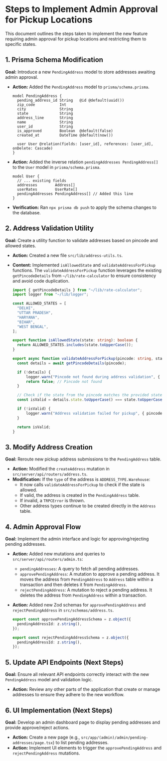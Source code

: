 # Steps to Implement Admin Approval for Pickup Locations

This document outlines the steps taken to implement the new feature requiring admin approval for pickup locations and restricting them to specific states.

## 1. Prisma Schema Modification

**Goal:** Introduce a new `PendingAddress` model to store addresses awaiting admin approval.

- **Action:** Added the `PendingAddress` model to `prisma/schema.prisma`.

  ```prisma
  model PendingAddress {
    pending_address_id String   @id @default(uuid())
    zip_code           Int
    city               String
    state              String
    address_line       String
    name               String
    user_id            String
    is_approved        Boolean  @default(false)
    created_at         DateTime @default(now())

    user User @relation(fields: [user_id], references: [user_id], onDelete: Cascade)
  }
  ```

- **Action:** Added the inverse relation `pendingAddresses PendingAddress[]` to the `User` model in `prisma/schema.prisma`.

  ```prisma
  model User {
    // ... existing fields
    addresses        Address[]
    userRates        UserRate[]
    pendingAddresses PendingAddress[] // Added this line
  }
  ```

- **Verification:** Ran `npx prisma db push` to apply the schema changes to the database.

## 2. Address Validation Utility

**Goal:** Create a utility function to validate addresses based on pincode and allowed states.

- **Action:** Created a new file `src/lib/address-utils.ts`.

- **Content:** Implemented `isAllowedState` and `validateAddressForPickup` functions. The `validateAddressForPickup` function leverages the existing `getPincodeDetails` from `~/lib/rate-calculator` to ensure consistency and avoid code duplication.

  ```typescript
  import { getPincodeDetails } from "~/lib/rate-calculator";
  import logger from "~/lib/logger";

  const ALLOWED_STATES = [
  	"DELHI",
  	"UTTAR PRADESH",
  	"HARYANA",
  	"BIHAR",
  	"WEST BENGAL",
  ];

  export function isAllowedState(state: string): boolean {
  	return ALLOWED_STATES.includes(state.toUpperCase());
  }

  export async function validateAddressForPickup(pincode: string, state: string): Promise<boolean> {
  	const details = await getPincodeDetails(pincode);

  	if (!details) {
  		logger.warn("Pincode not found during address validation", { pincode, state });
  		return false; // Pincode not found
  	}

  	// Check if the state from the pincode matches the provided state and is in the allowed list
  	const isValid = details.state.toUpperCase() === state.toUpperCase() && isAllowedState(state);

  	if (!isValid) {
  		logger.warn("Address validation failed for pickup", { pincode, state, foundState: details.state });
  	}

  	return isValid;
  }
  ```

## 3. Modify Address Creation

**Goal:** Reroute new pickup address submissions to the `PendingAddress` table.

- **Action:** Modified the `createAddress` mutation in `src/server/api/routers/address.ts`.
- **Modification:** If the `type` of the address is `ADDRESS_TYPE.Warehouse`:
    - It now calls `validateAddressForPickup` to check if the state is allowed.
    - If valid, the address is created in the `PendingAddress` table.
    - If invalid, a `TRPCError` is thrown.
    - Other address types continue to be created directly in the `Address` table.

## 4. Admin Approval Flow

**Goal:** Implement the admin interface and logic for approving/rejecting pending addresses.

- **Action:** Added new mutations and queries to `src/server/api/routers/admin.ts`:
    - `pendingAddresses`: A query to fetch all pending addresses.
    - `approvePendingAddress`: A mutation to approve a pending address. It moves the address from `PendingAddress` to `Address` table within a transaction and then deletes it from `PendingAddress`.
    - `rejectPendingAddress`: A mutation to reject a pending address. It deletes the address from `PendingAddress` within a transaction.

- **Action:** Added new Zod schemas for `approvePendingAddress` and `rejectPendingAddress` in `src/schemas/address.ts`.

  ```typescript
  export const approvePendingAddressSchema = z.object({
    pendingAddressId: z.string(),
  });

  export const rejectPendingAddressSchema = z.object({
    pendingAddressId: z.string(),
  });
  ```

## 5. Update API Endpoints (Next Steps)

**Goal:** Ensure all relevant API endpoints correctly interact with the new `PendingAddress` model and validation logic.

- **Action:** Review any other parts of the application that create or manage addresses to ensure they adhere to the new workflow.

## 6. UI Implementation (Next Steps)

**Goal:** Develop an admin dashboard page to display pending addresses and provide approve/reject actions.

- **Action:** Create a new page (e.g., `src/app/(admin)/admin/pending-addresses/page.tsx`) to list pending addresses.
- **Action:** Implement UI elements to trigger the `approvePendingAddress` and `rejectPendingAddress` mutations.